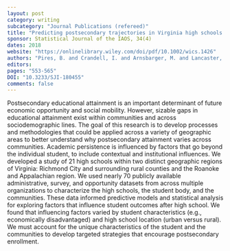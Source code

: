 ```yaml
---
layout: post
category: writing
subcategory: "Journal Publications (refereed)"
title: "Predicting postsecondary trajectories in Virginia high schools using publicly available data"
sponsor: Statistical Journal of the IAOS, 34(4)
dates: 2018
website: "https://onlinelibrary.wiley.com/doi/pdf/10.1002/wics.1426"
authors: "Pires, B. and Crandell, I. and Arnsbarger, M. and Lancaster, V. and Schroeder, A. and Shipp, S. and Kang, W. and Robinson, P. and Keller, S."
editors:
pages: "553-565"
DOI: "10.3233/SJI-180455"
comments: false
---
```

Postsecondary educational attainment is an important determinant of future economic opportunity and social mobility. However, sizable gaps in educational attainment exist within communities and across sociodemographic lines. The goal of this research is to develop processes and methodologies that could be applied across a variety of geographic areas to better understand why postsecondary attainment varies across communities. Academic persistence is influenced by factors that go beyond the individual student, to include contextual and institutional influences. We developed a study of 21 high schools within two distinct geographic regions of Virginia: Richmond City and surrounding rural counties and the Roanoke and Appalachian region. We used nearly 70 publicly available administrative, survey, and opportunity datasets from across multiple organizations to characterize the high schools, the student body, and the communities. These data informed predictive models and statistical analysis for exploring factors that influence student outcomes after high school. We found that influencing factors varied by student characteristics (e.g., economically disadvantaged) and high school location (urban versus rural). We must account for the unique characteristics of the student and the communities to develop targeted strategies that encourage postsecondary enrollment.
